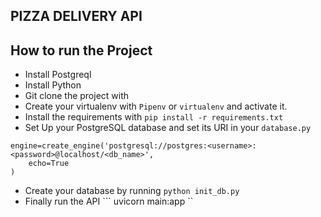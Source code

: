 ## PIZZA DELIVERY API

## How to run the Project
- Install Postgreql
- Install Python
- Git clone the project with 
- Create your virtualenv with `Pipenv` or `virtualenv` and activate it.
- Install the requirements with ``` pip install -r requirements.txt ```
- Set Up your PostgreSQL database and set its URI in your ```database.py```
```
engine=create_engine('postgresql://postgres:<username>:<password>@localhost/<db_name>',
    echo=True
)
```

- Create your database by running ``` python init_db.py ```
- Finally run the API
``` uvicorn main:app ``
